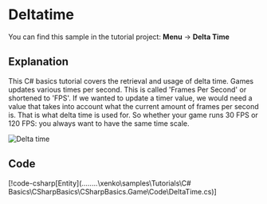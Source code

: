 # Deltatime
You can find this sample in the tutorial project: **Menu** ->  **Delta Time** 

## Explanation
This C# basics tutorial covers the retrieval and usage of delta time. Games updates various times per second. This is called 'Frames Per Second' or shortened to 'FPS'. If we wanted to update a timer value, we would need a value that takes into account what the current amount of frames per second is. That is what delta time is used for. So whether your game runs 30 FPS or 120 FPS: you always want to have the same time scale.

![Delta time](media/deltatime.png)

## Code
[!code-csharp[Entity](..\..\..\..\xenko\samples\Tutorials\C# Basics\CSharpBasics\CSharpBasics.Game\Code\DeltaTime.cs)]
